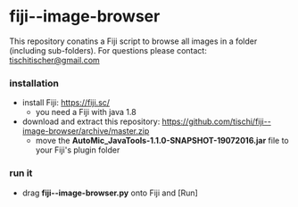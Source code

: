 # fiji--image-browser

This repository conatins a Fiji script to browse all images in a folder (including sub-folders).
For questions please contact: tischitischer@gmail.com

### installation

- install Fiji: https://fiji.sc/
  - you need a Fiji with java 1.8  
- download and extract this repository: https://github.com/tischi/fiji--image-browser/archive/master.zip
  - move the __AutoMic_JavaTools-1.1.0-SNAPSHOT-19072016.jar__ file to your Fiji's plugin folder

### run it

- drag __fiji--image-browser.py__ onto Fiji and [Run]
